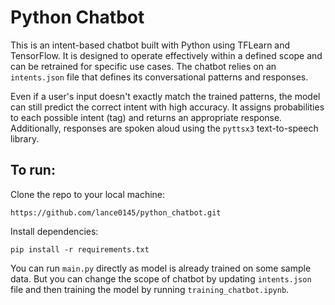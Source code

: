 # Python Chatbot

This is an intent-based chatbot built with Python using TFLearn and TensorFlow. It is designed to operate effectively within a defined scope and can be retrained for specific use cases. The chatbot relies on an `intents.json` file that defines its conversational patterns and responses.

Even if a user's input doesn't exactly match the trained patterns, the model can still predict the correct intent with high accuracy. It assigns probabilities to each possible intent (tag) and returns an appropriate response. Additionally, responses are spoken aloud using the `pyttsx3` text-to-speech library.

## To run:
Clone the repo to your local machine:
```
https://github.com/lance0145/python_chatbot.git
```
Install dependencies:
```
pip install -r requirements.txt
```
You can run ```main.py``` directly as model is already trained on some sample data. But you can change the scope of chatbot by updating ```intents.json``` file and then training the
model by running ```training_chatbot.ipynb```.